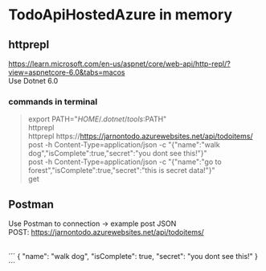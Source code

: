 # TodoApiHostedAzure in memory

## httprepl
https://learn.microsoft.com/en-us/aspnet/core/web-api/http-repl/?view=aspnetcore-6.0&tabs=macos <br />
Use Dotnet 6.0 <br />

### commands in terminal
> export PATH="$HOME/.dotnet/tools:$PATH" <br />
> httprepl <br />
> httprepl https://https://jarnontodo.azurewebsites.net/api/todoitems/ <br />
> post -h Content-Type=application/json -c "{"name":"walk dog","isComplete":true,"secret":"you dont see this!"}" <br />
> post -h Content-Type=application/json -c "{"name":"go to forest","isComplete":true,"secret":"this is secret data!"}" <br />
> get <br />

## Postman
Use Postman to connection -> example post JSON <br />
POST: https://jarnontodo.azurewebsites.net/api/todoitems/ <br /><br />

´´´
{ 
    "name": "walk dog",
    "isComplete": true,
    "secret": "you dont see this!"
}
´´´

